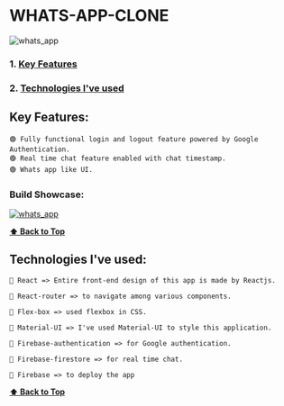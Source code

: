 # WHATS-APP-CLONE

![whats_app](https://user-images.githubusercontent.com/46050946/124556395-db6ef300-de55-11eb-97d1-9db392add103.png)

### 1. [Key Features](#key-features) 
### 2. [Technologies I've used](#technologies-ive-used)
 
## Key Features:

    🟢 Fully functional login and logout feature powered by Google Authentication.
    🟢 Real time chat feature enabled with chat timestamp.
    🟢 Whats app like UI.
 
 
  ### Build Showcase:
  
  [![whats_app](https://user-images.githubusercontent.com/46050946/124556395-db6ef300-de55-11eb-97d1-9db392add103.png)](https://user-images.githubusercontent.com/46050946/124555931-47049080-de55-11eb-8f29-145cd52c24e2.mp4)
  
  **[⬆ Back to Top](#whats-app-clone)**

## Technologies I've used:

    🔷 React => Entire front-end design of this app is made by Reactjs.

    🔷 React-router => to navigate among various components. 

    🔷 Flex-box => used flexbox in CSS.

    🔷 Material-UI => I've used Material-UI to style this application.

    🔷 Firebase-authentication => for Google authentication.

    🔷 Firebase-firestore => for real time chat.
    
    🔷 Firebase => to deploy the app

    
  **[⬆ Back to Top](#whats-app-clone)**

